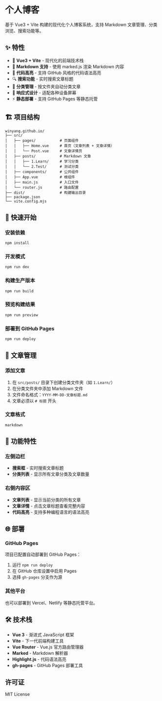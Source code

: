 # 个人博客

基于 Vue3 + Vite 构建的现代化个人博客系统，支持 Markdown 文章管理、分类浏览、搜索功能等。

## ✨ 特性

- 🚀 **Vue3 + Vite** - 现代化的前端技术栈
- 📝 **Markdown 支持** - 使用 marked.js 渲染 Markdown 内容
- 🎨 **代码高亮** - 支持 GitHub 风格的代码语法高亮
- 🔍 **搜索功能** - 实时搜索文章标题
- 📂 **分类管理** - 按文件夹自动分类文章
- 📱 **响应式设计** - 适配各种设备屏幕
- ⚡ **静态部署** - 支持 GitHub Pages 等静态托管

## 🏗️ 项目结构

```
winyang.github.io/
├── src/
│   ├── pages/           # 页面组件
│   │   ├── Home.vue     # 首页（文章列表 + 文章详情）
│   │   └── Post.vue     # 文章详情页
│   ├── posts/           # Markdown 文章
│   │   ├── 1.Learn/     # 学习分类
│   │   └── 2.Test/      # 测试分类
│   ├── components/      # 公共组件
│   ├── App.vue          # 根组件
│   ├── main.js          # 入口文件
│   └── router.js        # 路由配置
├── dist/                # 构建输出目录
├── package.json
└── vite.config.mjs
```

## 🚀 快速开始

### 安装依赖
```bash
npm install
```

### 开发模式
```bash
npm run dev
```

### 构建生产版本
```bash
npm run build
```

### 预览构建结果
```bash
npm run preview
```

### 部署到 GitHub Pages
```bash
npm run deploy
```

## 📝 文章管理

### 添加文章
1. 在 `src/posts/` 目录下创建分类文件夹（如 `1.Learn/`）
2. 在分类文件夹中添加 Markdown 文件
3. 文件命名格式：`YYYY-MM-DD-文章标题.md`
4. 文章必须以 `# 标题` 开头

### 文章格式

```
markdown
```

## 🎨 功能特性

### 左侧边栏
- **搜索框** - 实时搜索文章标题
- **分类列表** - 显示所有文章分类及文章数量

### 右侧内容区
- **文章列表** - 显示当前分类的所有文章
- **文章详情** - 点击文章标题查看完整内容
- **代码高亮** - 支持多种编程语言的语法高亮

## 🌐 部署

### GitHub Pages
项目已配置自动部署到 GitHub Pages：

1. 运行 `npm run deploy`
2. 在 GitHub 仓库设置中启用 Pages
3. 选择 `gh-pages` 分支作为源

### 其他平台
也可以部署到 Vercel、Netlify 等静态托管平台。

## 🛠️ 技术栈

- **Vue 3** - 渐进式 JavaScript 框架
- **Vite** - 下一代前端构建工具
- **Vue Router** - Vue.js 官方路由管理器
- **Marked** - Markdown 解析器
- **Highlight.js** - 代码语法高亮
- **gh-pages** - GitHub Pages 部署工具

## 许可证

MIT License 